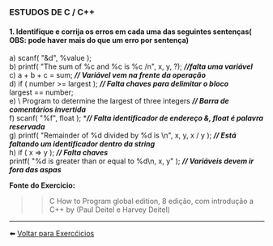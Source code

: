### ESTUDOS DE C / C++

#### 1.  Identifique e corrija os erros em cada  uma das seguintes sentenças( OBS: pode haver mais do que um erro por sentença)

a) scanf( "&d", %value );<br>
b) printf( "The sum of %c and %c is %c /n", x, y, ?); ***//falta uma variável***<br>
c) a + b + c = sum; ***// Variável vem na frente da operação***<br>
d) if ( number >= largest ); ***// Falta chaves para delimitar o bloco***<br>
largest == number;<br>
e) \\ Program to determine the largest of three integers  ***// Barra de comentários invertida***<br>
f)  scanf( "%f", float ); ****// Falta identificador de endereço &, float é palavra reservada***<br>
g) printf( "Remainder of %d divided by %d is \n", x, y, x / y ); ***// Está faltando um identificador dentro da string***<br>
h) if ( x => y ); ***// Falta chaves***<br>
      printf( "%d is greater than or equal to %d\n, x, y" ); ***// Variáveis devem ir fora das aspas***
      
    
  **Fonte do Exercicio:** <br>
  >> C How to Program global edition, 8 edição, com introdução a C++ by (Paul Deitel e Harvey Deitel)
    
  ______
  
  :arrow_left: [Voltar para Exercćicios](https://github.com/Evaldo-comp/C/blob/master/Exerc%C3%ADcios/introdu%C3%A7%C3%A3o.md)
